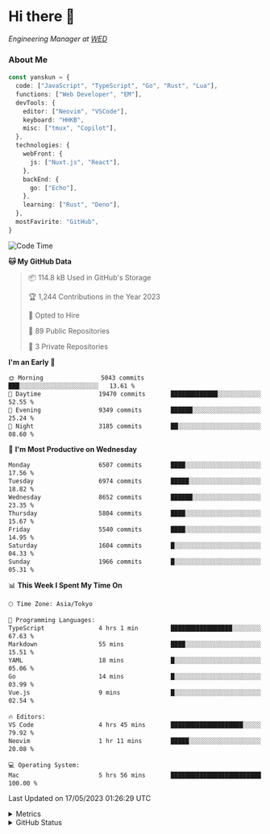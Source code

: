 # Hi there&nbsp;:wave:

<!-- ![Alt text](https://spotify-recently-played-readme.vercel.app/api?user=31kynbuubkiu3r4qh4hjuaglhfay) -->

_Engineering Manager at [WED](https://github.com/wedinc)_

### About Me

```ts
const yanskun = {
  code: ["JavaScript", "TypeScript", "Go", "Rust", "Lua"],
  functions: ["Web Developer", "EM"],
  devTools: {
    editor: ["Neovim", "VSCode"],
    keyboard: "HHKB",
    misc: ["tmux", "Copilot"],
  },
  technologies: {
    webFront: {
      js: ["Nuxt.js", "React"],
    },
    backEnd: {
      go: ["Echo"],
    },
    learning: ["Rust", "Deno"],
  },
  mostFavirite: "GitHub",
}
```

<!--START_SECTION:waka-->
![Code Time](http://img.shields.io/badge/Code%20Time-303%20hrs%206%20mins-blue)

**🐱 My GitHub Data** 

> 📦 114.8 kB Used in GitHub's Storage 
 > 
> 🏆 1,244 Contributions in the Year 2023
 > 
> 💼 Opted to Hire
 > 
> 📜 89 Public Repositories 
 > 
> 🔑 3 Private Repositories 
 > 
**I'm an Early 🐤** 

```text
🌞 Morning                5043 commits        ███░░░░░░░░░░░░░░░░░░░░░░   13.61 % 
🌆 Daytime                19470 commits       █████████████░░░░░░░░░░░░   52.55 % 
🌃 Evening                9349 commits        ██████░░░░░░░░░░░░░░░░░░░   25.24 % 
🌙 Night                  3185 commits        ██░░░░░░░░░░░░░░░░░░░░░░░   08.60 % 
```
📅 **I'm Most Productive on Wednesday** 

```text
Monday                   6507 commits        ████░░░░░░░░░░░░░░░░░░░░░   17.56 % 
Tuesday                  6974 commits        █████░░░░░░░░░░░░░░░░░░░░   18.82 % 
Wednesday                8652 commits        ██████░░░░░░░░░░░░░░░░░░░   23.35 % 
Thursday                 5804 commits        ████░░░░░░░░░░░░░░░░░░░░░   15.67 % 
Friday                   5540 commits        ████░░░░░░░░░░░░░░░░░░░░░   14.95 % 
Saturday                 1604 commits        █░░░░░░░░░░░░░░░░░░░░░░░░   04.33 % 
Sunday                   1966 commits        █░░░░░░░░░░░░░░░░░░░░░░░░   05.31 % 
```


📊 **This Week I Spent My Time On** 

```text
🕑︎ Time Zone: Asia/Tokyo

💬 Programming Languages: 
TypeScript               4 hrs 1 min         █████████████████░░░░░░░░   67.63 % 
Markdown                 55 mins             ████░░░░░░░░░░░░░░░░░░░░░   15.51 % 
YAML                     18 mins             █░░░░░░░░░░░░░░░░░░░░░░░░   05.06 % 
Go                       14 mins             █░░░░░░░░░░░░░░░░░░░░░░░░   03.99 % 
Vue.js                   9 mins              █░░░░░░░░░░░░░░░░░░░░░░░░   02.54 % 

🔥 Editors: 
VS Code                  4 hrs 45 mins       ████████████████████░░░░░   79.92 % 
Neovim                   1 hr 11 mins        █████░░░░░░░░░░░░░░░░░░░░   20.08 % 

💻 Operating System: 
Mac                      5 hrs 56 mins       █████████████████████████   100.00 % 
```


 Last Updated on 17/05/2023 01:26:29 UTC
<!--END_SECTION:waka-->

<details>
  <summary>Metrics</summary>
  <img src="https://github.com/yanskun/yanskun/blob/main/github-metrics.svg" alt="Metrics">
</details>

<details>
  <summary>GitHub Status</summary>
  <picture>
    <source media="(prefers-color-scheme: dark)" srcset="https://raw.githubusercontent.com/yanskun/yanskun/master/profile-summary-card-output/nord_dark/0-profile-details.svg">
   <img src="https://raw.githubusercontent.com/yanskun/yanskun/master/profile-summary-card-output/default/0-profile-details.svg">
  </picture>
  <br>
  <picture>
    <source media="(prefers-color-scheme: dark)" srcset="https://raw.githubusercontent.com/yanskun/yanskun/master/profile-summary-card-output/nord_dark/1-repos-per-language.svg">
   <img src="https://raw.githubusercontent.com/yanskun/yanskun/master/profile-summary-card-output/default/1-repos-per-language.svg">
  </picture>
  <picture>
    <source media="(prefers-color-scheme: dark)" srcset="https://raw.githubusercontent.com/yanskun/yanskun/master/profile-summary-card-output/nord_dark/2-most-commit-language.svg">
   <img src="https://raw.githubusercontent.com/yanskun/yanskun/master/profile-summary-card-output/default/2-most-commit-language.svg">
  </picture>
  <br>
  <picture>
    <source media="(prefers-color-scheme: dark)" srcset="https://raw.githubusercontent.com/yanskun/yanskun/master/profile-summary-card-output/nord_dark/3-stats.svg">
   <img src="https://raw.githubusercontent.com/yanskun/yanskun/master/profile-summary-card-output/default/3-stats.svg">
  </picture>
  <picture>
    <source media="(prefers-color-scheme: dark)" srcset="https://raw.githubusercontent.com/yanskun/yanskun/master/profile-summary-card-output/nord_dark/4-productive-time.svg">
   <img src="https://raw.githubusercontent.com/yanskun/yanskun/master/profile-summary-card-output/default/4-productive-time.svg">
  </picture>
</details>
